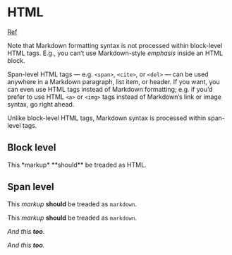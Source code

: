 # HTML

[Ref](https://daringfireball.net/projects/markdown/syntax#html)

Note that Markdown formatting syntax is not processed within block-level HTML tags.
E.g., you can’t use Markdown-style *emphasis* inside an HTML block.

Span-level HTML tags — e.g. `<span>`, `<cite>`, or `<del>` — can be used anywhere in a Markdown paragraph,
list item, or header. If you want, you can even use HTML tags instead of Markdown formatting;
e.g. if you’d prefer to use HTML `<a>` or `<img>` tags instead of Markdown’s link or image syntax,
go right ahead.

Unlike block-level HTML tags, Markdown syntax is processed within span-level tags.

## Block level

<div>
This *markup* **should** be treaded as <codeph>HTML</codeph>.
</div>

## Span level

<span>This *markup* **should** be treaded as `markdown`.</span>

<span>
  
This *markup* **should** be treaded as `markdown`.

</span>

<i>And this **too**.</i>

<i>
  
And this **too**.

</i>



